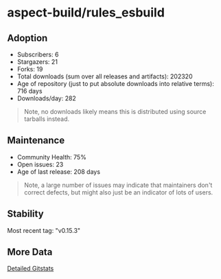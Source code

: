 # aspect-build/rules_esbuild

## Adoption

- Subscribers: 6
- Stargazers: 21
- Forks: 19
- Total downloads (sum over all releases and artifacts): 202320
- Age of repository (just to put absolute downloads into relative terms): 716 days
- Downloads/day: 282

> Note, no downloads likely means this is distributed using source tarballs instead.

## Maintenance

- Community Health: 75%
- Open issues: 23
- Age of last release: 208 days

> Note, a large number of issues may indicate that maintainers don't correct defects, but might also
> just be an indicator of lots of users.

## Stability

Most recent tag: "v0.15.3"

## More Data

[Detailed Gitstats](/bazel-catalog/gitstats/aspect-build/rules_esbuild)

